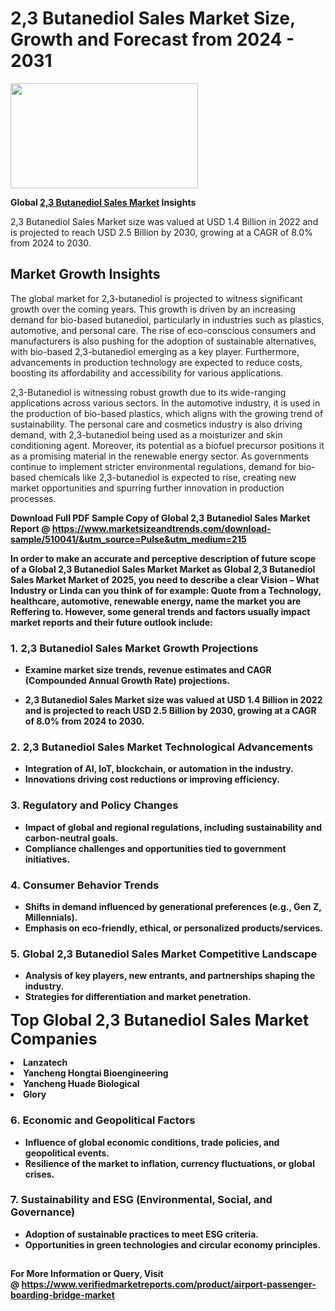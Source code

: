 <H1>2,3 Butanediol Sales Market Size, Growth and Forecast from 2024 - 2031</H1><img class="aligncenter size-medium wp-image-584254" src="https://thirdeyenews.in/wp-content/uploads/2024/09/Global-Market-Research-300x168.jpeg" alt="" width="300" height="168" /><p><strong>Global&nbsp;<a href="https://www.marketsizeandtrends.com/download-sample/510041/&amp;utm_source=Pulse&amp;utm_medium=215">2,3 Butanediol Sales Market</a> Insights</strong></p><p>2,3 Butanediol Sales Market size was valued at USD 1.4 Billion in 2022 and is projected to reach USD 2.5 Billion by 2030, growing at a CAGR of 8.0% from 2024 to 2030.</p><p><h2>Market Growth Insights</h2> <p>The global market for 2,3-butanediol is projected to witness significant growth over the coming years. This growth is driven by an increasing demand for bio-based butanediol, particularly in industries such as plastics, automotive, and personal care. The rise of eco-conscious consumers and manufacturers is also pushing for the adoption of sustainable alternatives, with bio-based 2,3-butanediol emerging as a key player. Furthermore, advancements in production technology are expected to reduce costs, boosting its affordability and accessibility for various applications.</p> <p><strong></strong></p> <p>2,3-Butanediol is witnessing robust growth due to its wide-ranging applications across various sectors. In the automotive industry, it is used in the production of bio-based plastics, which aligns with the growing trend of sustainability. The personal care and cosmetics industry is also driving demand, with 2,3-butanediol being used as a moisturizer and skin conditioning agent. Moreover, its potential as a biofuel precursor positions it as a promising material in the renewable energy sector. As governments continue to implement stricter environmental regulations, demand for bio-based chemicals like 2,3-butanediol is expected to rise, creating new market opportunities and spurring further innovation in production processes. <p><strong></p><p><span class=""><strong>Download Full PDF Sample Copy of Global 2,3 Butanediol Sales Market Report</strong> @ <a href="https://www.marketsizeandtrends.com/download-sample/510041/&amp;utm_source=Pulse&amp;utm_medium=215" target="_blank">https://www.marketsizeandtrends.com/download-sample/510041/&amp;utm_source=Pulse&amp;utm_medium=215</a></span></p><p>In order to make an accurate and perceptive description of future scope of a Global&nbsp;2,3 Butanediol Sales Market Market as Global&nbsp;2,3 Butanediol Sales Market Market of 2025, you need to describe a clear Vision &ndash; What Industry or Linda can you think of for example: Quote from a Technology, healthcare, automotive, renewable energy, name the market you are Reffering to. However, some general trends and factors usually impact market reports and their future outlook include:</p><h3>1.&nbsp;<strong>2,3 Butanediol Sales Market Growth Projections</strong></h3><ul><li>Examine market size trends, revenue estimates and CAGR (Compounded Annual Growth Rate) projections.</li><li><p>2,3 Butanediol Sales Market size was valued at USD 1.4 Billion in 2022 and is projected to reach USD 2.5 Billion by 2030, growing at a CAGR of 8.0% from 2024 to 2030.</p></li></ul><h3>2.&nbsp;<strong>2,3 Butanediol Sales Market Technological Advancements</strong></h3><ul><li>Integration of AI, IoT, blockchain, or automation in the industry.</li><li>Innovations driving cost reductions or improving efficiency.</li></ul><h3>3.&nbsp;<strong>Regulatory and Policy Changes</strong></h3><ul><li>Impact of global and regional regulations, including sustainability and carbon-neutral goals.</li><li>Compliance challenges and opportunities tied to government initiatives.</li></ul><h3>4.&nbsp;<strong>Consumer Behavior Trends</strong></h3><ul><li>Shifts in demand influenced by generational preferences (e.g., Gen Z, Millennials).</li><li>Emphasis on eco-friendly, ethical, or personalized products/services.</li></ul><h3>5.&nbsp;<strong>Global 2,3 Butanediol Sales Market Competitive Landscape</strong></h3><ul><li>Analysis of key players, new entrants, and partnerships shaping the industry.</li><li>Strategies for differentiation and market penetration.</li></ul><p data-pm-slice="1 1 []"><span style="color: inherit; font-family: inherit; font-size: 25px;">Top Global 2,3 Butanediol Sales Market Companies</span></p><div class="" data-test-id=""><p><li>Lanzatech</li><li> Yancheng Hongtai Bioengineering</li><li> Yancheng Huade Biological</li><li> Glory</li></p></div><h3>6.&nbsp;<strong>Economic and Geopolitical Factors</strong></h3><ul><li>Influence of global economic conditions, trade policies, and geopolitical events.</li><li>Resilience of the market to inflation, currency fluctuations, or global crises.</li></ul><h3>7.&nbsp;<strong>Sustainability and ESG (Environmental, Social, and Governance)</strong></h3><ul><li>Adoption of sustainable practices to meet ESG criteria.</li><li>Opportunities in green technologies and circular economy principles.</li></ul><h2><strong style="font-size: 14px;">For More Information or Query, Visit @&nbsp;</strong><a style="background-color: #ffffff; font-size: 14px;" href="https://www.marketsizeandtrends.com/report/23-butanediol-sales-market/" target="_blank">https://www.verifiedmarketreports.com/product/airport-passenger-boarding-bridge-market</a></h2>
